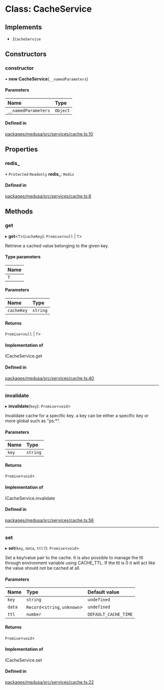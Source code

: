 # Class: CacheService

## Implements

- `ICacheService`

## Constructors

### constructor

• **new CacheService**(`__namedParameters`)

#### Parameters

| Name | Type |
| :------ | :------ |
| `__namedParameters` | `Object` |

#### Defined in

[packages/medusa/src/services/cache.ts:10](https://github.com/medusajs/medusa/blob/eee928381/packages/medusa/src/services/cache.ts#L10)

## Properties

### redis\_

• `Protected` `Readonly` **redis\_**: `Redis`

#### Defined in

[packages/medusa/src/services/cache.ts:8](https://github.com/medusajs/medusa/blob/eee928381/packages/medusa/src/services/cache.ts#L8)

## Methods

### get

▸ **get**<`T`\>(`cacheKey`): `Promise`<``null`` \| `T`\>

Retrieve a cached value belonging to the given key.

#### Type parameters

| Name |
| :------ |
| `T` |

#### Parameters

| Name | Type |
| :------ | :------ |
| `cacheKey` | `string` |

#### Returns

`Promise`<``null`` \| `T`\>

#### Implementation of

ICacheService.get

#### Defined in

[packages/medusa/src/services/cache.ts:40](https://github.com/medusajs/medusa/blob/eee928381/packages/medusa/src/services/cache.ts#L40)

___

### invalidate

▸ **invalidate**(`key`): `Promise`<`void`\>

Invalidate cache for a specific key. a key can be either a specific key or more global such as "ps:*".

#### Parameters

| Name | Type |
| :------ | :------ |
| `key` | `string` |

#### Returns

`Promise`<`void`\>

#### Implementation of

ICacheService.invalidate

#### Defined in

[packages/medusa/src/services/cache.ts:56](https://github.com/medusajs/medusa/blob/eee928381/packages/medusa/src/services/cache.ts#L56)

___

### set

▸ **set**(`key`, `data`, `ttl?`): `Promise`<`void`\>

Set a key/value pair to the cache.
It is also possible to manage the ttl through environment variable using CACHE_TTL. If the ttl is 0 it will
act like the value should not be cached at all.

#### Parameters

| Name | Type | Default value |
| :------ | :------ | :------ |
| `key` | `string` | `undefined` |
| `data` | `Record`<`string`, `unknown`\> | `undefined` |
| `ttl` | `number` | `DEFAULT_CACHE_TIME` |

#### Returns

`Promise`<`void`\>

#### Implementation of

ICacheService.set

#### Defined in

[packages/medusa/src/services/cache.ts:22](https://github.com/medusajs/medusa/blob/eee928381/packages/medusa/src/services/cache.ts#L22)
